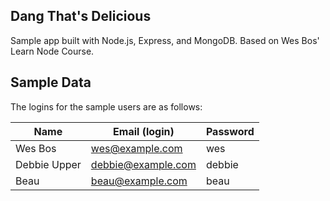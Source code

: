 ## Dang That's Delicious

Sample app built with Node.js, Express, and MongoDB. Based on Wes Bos' Learn Node Course.

## Sample Data

The logins for the sample users are as follows:

|Name|Email (login)|Password|
|---|---|---|
|Wes Bos|wes@example.com|wes|
|Debbie Upper|debbie@example.com|debbie|
|Beau|beau@example.com|beau|
